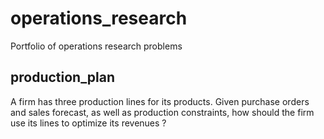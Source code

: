 # operations_research
Portfolio of operations research problems

## production_plan

A firm has three production lines for its products. Given purchase orders and sales forecast, as well as production constraints, how should the firm use its lines to optimize its revenues ?
